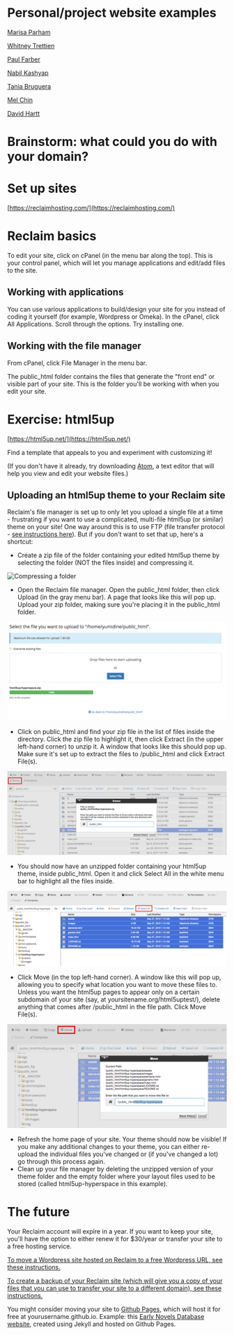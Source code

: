 # Personal/project website examples

[Marisa Parham](http://mp285.com/)

[Whitney Trettien](http://whitneyannetrettien.com/)

[Paul Farber](http://www.paulfarber.com/)

[Nabil Kashyap](http://www.nabilk.com/)

[Tania Bruguera](http://www.taniabruguera.com/cms/)

[Mel Chin](http://melchin.org/)

[David Hartt](http://davidhartt.net/)

# Brainstorm: what could you do with your domain?

# Set up sites

[https://reclaimhosting.com/](https://reclaimhosting.com/)

# Reclaim basics

To edit your site, click on cPanel (in the menu bar along the top). This is your control panel, which will let you manage applications and edit/add files to the site.

## Working with applications

You can use various applications to build/design your site for you instead of coding it yourself (for example, Wordpress or Omeka). In the cPanel, click All Applications. Scroll through the options. Try installing one.

## Working with the file manager

From cPanel, click File Manager in the menu bar.

The public_html folder contains the files that generate the "front end" or visible part of your site. This is the folder you'll be working with when you edit your site.

# Exercise: html5up

[https://html5up.net/](https://html5up.net/)

Find a template that appeals to you and experiment with customizing it!

(If you don't have it already, try downloading [Atom](https://atom.io/), a text editor that will help you view and edit your website files.)

## Uploading an html5up theme to your Reclaim site

Reclaim's file manager is set up to only let you upload a single file at a time - frustrating if you want to use a complicated, multi-file html5up (or similar) theme on your site! One way around this is to use FTP (file transfer protocol - [see instructions here](https://community.reclaimhosting.com/t/ftp-file-transfer-protocol/304)). But if you don't want to set that up, here's a shortcut:

+ Create a zip file of the folder containing your edited html5up theme by selecting the folder (NOT the files inside) and compressing it.

![Compressing a folder](dsfellows/dsfellows/html5up-images/html5up-0.png)

+ Open the Reclaim file manager. Open the public_html folder, then click Upload (in the gray menu bar). A page that looks like this will pop up. Upload your zip folder, making sure you're placing it in the public_html folder.

![Uploading a zip file](/html5up-images/html5up-1.png)

+ Click on public_html and find your zip file in the list of files inside the directory. Click the zip file to highlight it, then click Extract (in the upper left-hand corner) to unzip it. A window that looks like this should pop up. Make sure it's set up to extract the files to /public_html and click Extract File(s).

![Extracting files](/html5up-images/html5up-2.png)

+ You should now have an unzipped folder containing your html5up theme, inside public_html. Open it and click Select All in the white menu bar to highlight all the files inside.

![Selecting files](/html5up-images/html5up-3.png)

+ Click Move (in the top left-hand corner). A window like this will pop up, allowing you to specify what location you want to move these files to. Unless you want the html5up pages to appear only on a certain subdomain of your site (say, at yoursitename.org/html5uptest/), delete anything that comes after /public_html in the file path. Click Move File(s).

![Moving files](/html5up-images/html5up-4.png)

+ Refresh the home page of your site. Your theme should now be visible! If you make any additional changes to your theme, you can either re-upload the individual files you've changed or (if you've changed a lot) go through this process again.
+ Clean up your file manager by deleting the unzipped version of your theme folder and the empty folder where your layout files used to be stored (called html5up-hyperspace in this example).

# The future

Your Reclaim account will expire in a year. If you want to keep your site, you'll have the option to either renew it for $30/year or transfer your site to a free hosting service.

[To move a Wordpress site hosted on Reclaim to a free Wordpress URL, see these instructions.](https://en.support.wordpress.com/moving-from-self-hosted-wordpress-to-wordpress-com/)

[To create a backup of your Reclaim site (which will give you a copy of your files that you can use to transfer your site to a different domain), see these instructions.](https://community.reclaimhosting.com/t/generating-a-backup/293)

You might consider moving your site to [Github Pages](https://pages.github.com/), which will host it for free at yourusername.github.io. Example: this [Early Novels Database website](https://earlynovels.github.io/), created using Jekyll and hosted on Github Pages.
